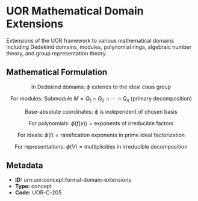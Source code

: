 # UOR Mathematical Domain Extensions

Extensions of the UOR framework to various mathematical domains including Dedekind domains, modules, polynomial rings, algebraic number theory, and group representation theory.

## Mathematical Formulation

$$
\text{In Dedekind domains: } \phi \text{ extends to the ideal class group}
$$

$$
\text{For modules: Submodule } M = Q_1 \cap Q_2 \cap \cdots \cap Q_n \text{ (primary decomposition)}
$$

$$
\text{Base-absolute coordinates: } \phi \text{ is independent of chosen basis}
$$

$$
\text{For polynomials: } \phi(f(x)) = \text{exponents of irreducible factors}
$$

$$
\text{For ideals: } \phi(I) = \text{ramification exponents in prime ideal factorization}
$$

$$
\text{For representations: } \phi(V) = \text{multiplicities in irreducible decomposition}
$$

## Metadata

- **ID:** urn:uor:concept:formal-domain-extensions
- **Type:** concept
- **Code:** UOR-C-205
